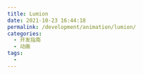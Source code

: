 ```yaml
---
title: Lumion
date: 2021-10-23 16:44:18
permalink: /development/animation/lumion/
categories:
  - 开发指南
  - 动画
tags:
  - 
---
```

